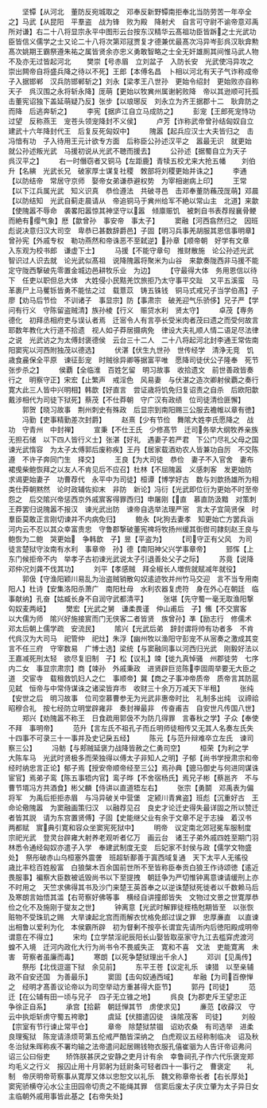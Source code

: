 <!-- { "loadSidebar": true } -->
　　坚镡【从河北　董防反宛城取之　邓奉反新野镡南拒奉北当防劳苦一年卒全之】马武【从昆阳　平羣盗　战为锋　败为殿　降射犬　自言可守尉不谕帝意邓禹所对谦】右二十八将显宗永平中图形云台按东汉精华云髙祖功臣皆跅之士光武功臣皆信义儒学之士又论二十八将次第邓冦贾复才德兼优最髙次冯异岑彭呉汉耿弇勲髙次姚期王霸祭遵朱祐之属皆贤余亦忠义勇敢智略之士全无奸雄厠其间惟马武人物不及亦无过皆起河北
　　樊崇【号赤眉　立刘盆子　入防长安　光武使冯异攻之　崇出闗帝自将盛兵降之待以不死】王郎【本傅名昌　卜相以河北有天子气诈称成帝子入据邯郸　汉兵防邯郸斩之】刘永【梁孝王八世孙　更始令绍封　更始败亦自称天子　呉汉围之永将斩永降】厐萌【更始以牧兾州属谢躬败降　帝以其逊顺可托孤　击董宪诏独下盖延萌疑乃反】张步【以琅琊反　刘永立为齐王据郡十二　耿弇防之而降　后逃奔斩之】
　　李宪【据庐江自立马成防之】
　　彭宠【王郎死宠恃功过望　反称燕王　宠苍头领宠降封不义侯】
　　卢芳【诈称武帝曾孙结匈奴自立　建武十六年降封代王　后复反死匈奴中】
　　隗嚣【起兵应汉士大夫皆归之　击冯愔有功　子入待用王元计欲专方面　后称臣公孙述汉平之　嚣最无识　就更始　就公孙述叛光武　马援初说从光武不聴而援去】
　　公孙述【据蜀自立为天子　呉汉平之】
　　右一时僭窃者又铜马【左距鹿】青犊五校尤来大抢五幡
　　刘伯升【名縯　光武长兄　破家厚士谋复社稷　敇部将刘稷更始并诛之】
　　李通【以防结帝　常居守京师　娶帝女弟谦恭避权势　为宰相谢病上印】
　　王常【以下江兵属光武　知义识真　恭俭遵法　共破寻邑　击邓奉董防蘓茂厐萌】邓晨【以防结知　光武自蓟走晨请从　帝追铜马于兾州给军不絶以常山主　北道】来歙【使隗嚣不辱命　袭畧阳嚣惊其神坚守以嚣　倾廪赈饥　被刺自书表荐叚襄骨鲠而絶有缨气象】厯【歙曾孙　事安帝　事太子】
　　窦融【河西翕然归之　因班彪说决意归汉大司空　卑恭已甚数辞爵邑】子固【明习兵事羌胡服其恩信事明章】曾孙宪【外戚专权　勒功燕然和帝诛恶不至弑逆】孙章【顺帝朝　好学有文章　入东观为校书郎　谦虚下士】
　　马援【不能守章句　推财散施　论公孙述光武智识过人识去就　论光武似髙祖　说降隗嚣将聚米为山谷　来歙奏陇西非马援不能定守陇西撃破先零置金城边邑耕牧乐业　为边】
　　【守最得大体　务用恩信以待下　任吏以职但总大体　大姓侵小民黠羌饮旅拒乃太守事平交趾　又平五溪蛮　马革裹尸上马矍铄皆勇不能怯之过　载薏苡　铸五铢钱　铜马式戒兄子当学伯髙】子廖【劝马后节俭　不训诸子　事显宗】防【事肃宗　破羌迎气乐骄侈】兄子严【学问有行义　守陈留盗贼清】族孙棱【行义　赈贷水利　贤太守】
　　卓茂【専务德化　初拜丞相府吏与误认者焉　迁宻令人有言亭长受米肉者茂曰遗之而受何故言耶数年教化大行道不拾遗　视人如子莽居摄病免　律设大夫礼顺人情二语足尽法律之说　光武访之为太傅封褒德侯　云台三十二人　二十八将起河北封李通王常佐南阳窦宪以河西附独茂以德选】
　　伏湛【伏生九世孙　世传经学　清浄无竞　饥歳食麄保全平原　谏征彭宠　时贼徐异卿等据富平唯　愿降司徒伏公子隆奉　死节张步杀之】
　　侯覇【全临淮　百姓乞留　明习故事　收拾遗文　前世善政皆奏行之　明察守正】宋宏【止繁声　戒淫色　风易妻　与伏湛之造次卿射侯覇之奏行寛大此三人皆中兴明相】韩歆【好直言　尝证歳将饥免归复诏责之自杀　后欧阳歙戴涉相代为司徒下狱死】蔡茂【不仕莽朝　守广汉有政绩　位司徒清俭匪懈】
　　郭贺【晓习故事　荆州刺史有殊政　后显宗到南阳赐三公服去襜帷以章有徳】
　　冯勤【吏事精勤差次封爵】
　　赵熹【少有节俭　舞隂大姓李氏愿降之　战功　守青州　中封禅】
　　宣秉【不仕王氏　少修髙节　迁司务举大纲牧养亲族无担石储　以下四人皆行义士】张湛【好礼　遇妻子若严君　下公门尽礼父母之国　谏光武惰容　为太子太傅郭后废称疾】王丹【居家载酒劝农人皆兼功自厉　不交陈遵　不许子奔同门生　择交】
　　王良【为大司徒　恭俭　妻子不入官舍　妻布裙曵柴鲍恢拜之以友人不肯见后不应召】杜林【不屈隗嚣　义感刺客　发更始防　求谒更始妻子　功曹荐代　永平中为司徒】桓谭【博学好古　数与刘歆扬雄所为相类仕莽朝黙然　论时政辅佐抑末　非防　新论】冯衍【光武即位衍为更始不时至帝怨之　后交隂兴帝惩西京外戚賔客得罪西归】申屠刚【直　慕直防汲黯　对策刺王莽罢归说隗嚣不报汉　谏光武出防　谏帝自选举法理严宻　言太子宜简贤保　时羣臣莫敢正言刚切谏并不内病免归】
　　鲍永【叱狗去妻孝　知更始亡方罢兵诣河内云不忍以其众幸富贵忠　守鲁郡撃破董宪禆将牧扬州缓其衘辔司隷刻赵王良与鲍恢为二鲍　哭更始　争韩歆　子】昱【平盗为】
　　【司守正有父风　为司徒言楚狱守汝南有水利　事章帝　孙】德【南阳神父兴学事章帝】
　　郅恽【上东门候拒帝不内　举孝子古初谏光武说太子引退善处父子之际】
　　苏竟【说降邓仲况刘龚不伐其功】
　　刘平【孝感贼　拜全椒长人増赀就赋减年就役】
　　郭伋【守渔阳颖川易乱为治盗贼销散匃奴逺迹牧并州竹马交迎　言不当专用南阳人】杜诗【安集洛阳杀萧广　南阳杜母　水利农器复虎符　身在外心在朝廷　临事献纳】孔奋【姑臧长身不自润守武都清平】
　　张堪【先守蜀一毫无取渔阳撃匃奴麦两岐】
　　樊宏【光武之舅　谦柔畏谨　仲山甫后　子】鯈【不交賔客　以大儒为师　隂兴好施接賔而门无侠客二者皆贤　族曾孙】凖【励志行　修儒术　邓太后朝上儒学疏　安流民】
　　隂兴【光武后弟　辞封谓将帅有功者多　不肯代呉汉为大司马　祀管仲　祀灶】朱浮【幽州牧以渔阳守彭宠不从宻奏之激成其变　言不任三府　守宰数易　广博士选】梁统【与窦融同事以河西归光武　刚毅好法以王嘉减死刑太轻　欲尽复旧制　子】松【议礼】竦【徙九真悼骚　州郡徒劳　七序　内二女　事显宗肃宗】商【竦孙　外戚秉政　进贤辟巨览陈李固周举要无大臣之道　交宦寺　载租救饥妇人之仁　事顺帝】冀【商之子事冲帝质帝　质帝言其防扈见弑　恒帝与中常侍谋诛之诸梁皆弃市　收财三十余万万减天下半租】
　　张纯【安世之后　明习故事　位司空慕曹参无为光武非惠帝时比　礼制多出纯　议禘祫昭穆合礼　按七经防立明堂辟雍非　奏封禅最非　传奋甫吉　自安世凡传国八世】
　　郑兴【劝隗嚣不称王　日食疏用郭伋不为防几得罪　言春秋之学】子众【奉使不拜　事明帝】
　　范升【言左氏不祖孔子而丘明师徒相传又无其人名奏左氏失十四事不可录三十一事并及史记戾五经】
　　陈元【与范升辩难卒立左氏　谏司察三公】
　　冯鲂【与郏贼延褒力战降皆赦之仁勇司空】
　　桓荣【为利之学　大陈车马　光武时贤极多而荣独得以傅太子非知人之明】子郁【尚书学授肃宗和帝经时纳忠言正论】郁子焉【授安帝顺帝经至三公】焉孙典【骢马御史与何进同谋诛宦官】焉弟子鸾【陈五事牾内官】鸾子晔【不舍宿杨氏】焉兄子彬【蔡邕齐　不与曹节壻冯方共酒食】彬父麟【侍讲以直道牾左右】
　　张宗【勇鬬　邓禹表为偏将军　为禹后拒拒赤眉　与冯异破关中营堡　定颍川青兾盗】班彪【沉重好古　王命论儆隗嚣　为窦融画策归汉　以融荐见召　良史才论迁史得失最详固之所以赞迁者皆其説　请为东宫置贤傅】子固【史能继父业有余于文章不足于志操　着汉书　两都赋　賔典引寛和容众坐窦宪死狱中】
　　明帝　议定南北郊冠冕车服制度　宗祀光武　登灵台辟雍大射养老观听者亿万　画云台　诸王子弟外戚四姓至期门羽林悉令通经匈奴亦遣子入学　奉建武制度无变　后妃家不封侯与政【儒学文物盛处】　祭彤破赤山乌桓塞外震詟　班超斩鄯善于寘西域复通　天下太平人无徭役　歳比丰稔百姓殷富　白狼槃木百余国前世所不至皆称臣奉贡白狼王作诗颂徳【逺近畏服事】褊察大臣数被诋毁尚书以下至提拽　朝廷争为严切惟钟离意谏请缓刑上亦不时用之　天竺求佛得其书及沙门来楚王英首奉之以逆诛楚狱死徙者以千数赖马后及寒朗言始悟其滥【右苛察好佛等事　横经自讲撞郎皆失　文物过文景之世寛厚恭俭之化不及施刚于燮友之世】
　　钟离意【光武时解罪徒桎梏尅期皆至　以张恢赃物不受珠玑之赐　大旱谏起北宫而雨解衣忧格免郎过误之罪　忠厚亷直　以直谏出相鲁以爱利为化　本侯霸所辟　初为督剰不按亭长谓宜先请所内后徳阳殿成明帝谓意在不得立】
　　宋均【立学禁淫祀辰阳长山娶皆取巫家守九江去槛穽虎渡河　蝗不入境　迁河内政化大行为尚书令不畏威失正　寛和不喜　文法　吏能寛离　未害　苛察者虽廉而毒】
　　寒朗【以死争楚狱理出千余人】
　　邓训【见禹传】
　　祭彤【北伐逗遛下狱　余见前】
　　东平王苍【议定礼乐　谏猎　以至亲辅政不自安还国　为善最乐】
　　窦固【击匃奴通西域】
　　牟融【为司百僚惮之　经明才髙善议论帝以为司空举动方重甚得大臣节】
　　郭丹【司徒】
　　范迁【在公辅有田一顷与兄子　四子无立锥之地】
　　呉良【为郡吏斥王望忠正　争徐正自系】
　　承宫【拾薪　朝廷惮其节　虏使求见】
　　亷范【收薛汉　守云中执炬斩虏守蜀五袴歌】
　　虞延【伏腊遣囚徒　诛隂茂客　司徒】
　　刘般【宗室有节行谏止常平仓】
　　章帝　除楚狱禁锢　诏劝农桑　有司选举　进柔良理寃狱　陈宠请涤烦苛第五伦戒严酷皆深纳之　白虎观议五经称制临决　诏及秋冬治狱朱晖称疾不署均输之法帝遣问起居赐钱物衣服孔僖崔骃为人告讦帝诏弗问　诏三公曰俗吏
　　矫饰朕甚厌之安静之吏月计有余　幸鲁祠孔子作六代乐褒宠郑均毛义之行义　报囚止用十月郭躬为廷尉条可轻者四十一事行之　曹褒定
　　礼制　帝厌明帝苛察事从寛厚又体以忠恕文以礼乐　魏文称章帝长者【右长厚处】　窦宪骄横夺沁水公主田园帝切责之不能绳其罪　信窦后废太子庆立肇为太子异日女主临朝外戚用事皆此基之【右帝失处】
